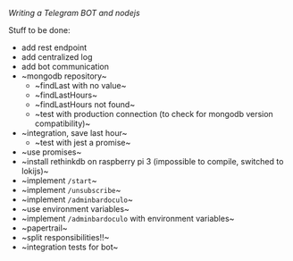 *Writing a Telegram BOT and nodejs*

Stuff to be done:

- add rest endpoint
- add centralized log
- add bot communication
- ~mongodb repository~
    - ~findLast with no value~
    - ~findLastHours~
    - ~findLastHours not found~
    - ~test with production connection (to check for mongodb version compatibility)~
- ~integration, save last hour~
    - ~test with jest a promise~
- ~use promises~
- ~install rethinkdb on raspberry pi 3 (impossible to compile, switched to lokijs)~
- ~implement `/start`~
- ~implement `/unsubscribe`~
- ~implement `/adminbardoculo`~
- ~use environment variables~
- ~implement `/adminbardoculo` with environment variables~
- ~papertrail~
- ~split responsibilities!!~
- ~integration tests for bot~